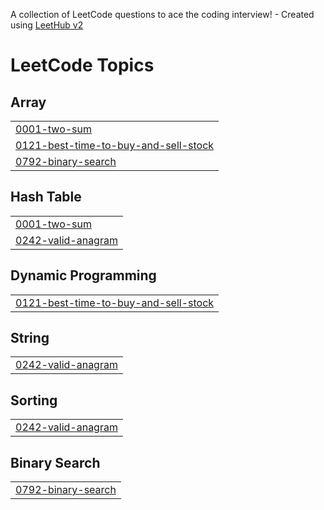 A collection of LeetCode questions to ace the coding interview! - Created using [LeetHub v2](https://github.com/arunbhardwaj/LeetHub-2.0)
<!---LeetCode Topics Start-->
# LeetCode Topics
## Array
|  |
| ------- |
| [0001-two-sum](https://github.com/Soberanalysts/Algorigm/tree/master/0001-two-sum) |
| [0121-best-time-to-buy-and-sell-stock](https://github.com/Soberanalysts/Algorigm/tree/master/0121-best-time-to-buy-and-sell-stock) |
| [0792-binary-search](https://github.com/Soberanalysts/Algorigm/tree/master/0792-binary-search) |
## Hash Table
|  |
| ------- |
| [0001-two-sum](https://github.com/Soberanalysts/Algorigm/tree/master/0001-two-sum) |
| [0242-valid-anagram](https://github.com/Soberanalysts/Algorigm/tree/master/0242-valid-anagram) |
## Dynamic Programming
|  |
| ------- |
| [0121-best-time-to-buy-and-sell-stock](https://github.com/Soberanalysts/Algorigm/tree/master/0121-best-time-to-buy-and-sell-stock) |
## String
|  |
| ------- |
| [0242-valid-anagram](https://github.com/Soberanalysts/Algorigm/tree/master/0242-valid-anagram) |
## Sorting
|  |
| ------- |
| [0242-valid-anagram](https://github.com/Soberanalysts/Algorigm/tree/master/0242-valid-anagram) |
## Binary Search
|  |
| ------- |
| [0792-binary-search](https://github.com/Soberanalysts/Algorigm/tree/master/0792-binary-search) |
<!---LeetCode Topics End-->